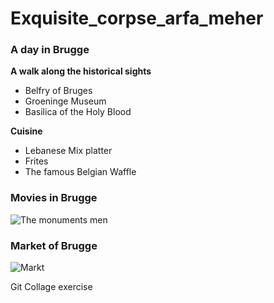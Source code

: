 
# Exquisite_corpse_arfa_meher

### A day in Brugge 

**A walk along the historical sights**

* Belfry of Bruges
* Groeninge Museum
* Basilica of the Holy Blood

**Cuisine**

* Lebanese Mix platter
* Frites
* The famous Belgian Waffle

### Movies in Brugge

![The monuments men](https://images.huffingtonpost.com/2014-02-05-momumentmen.jpg)



### Market of Brugge

![Markt](https://www.thetrainline.com/content/vul/hero-images/city/brussels/2x.jpg)




Git Collage exercise


